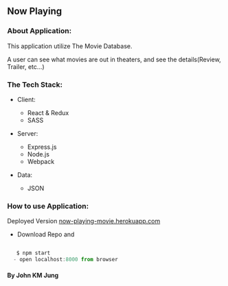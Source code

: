 ## Now Playing

### About Application:
This application utilize The Movie Database.

A user can see what movies are out in theaters, and see the details(Review, Trailer, etc...)


### The Tech Stack:

- Client:
  - React & Redux
  - SASS

- Server:
  - Express.js
  - Node.js
  - Webpack

- Data:
  - JSON

### How to use Application:
Deployed Version [now-playing-movie.herokuapp.com](https://now-playing-movie.herokuapp.com/)

- Download Repo and
```js

   $ npm start
  - open localhost:8000 from browser

```

#### By John KM Jung